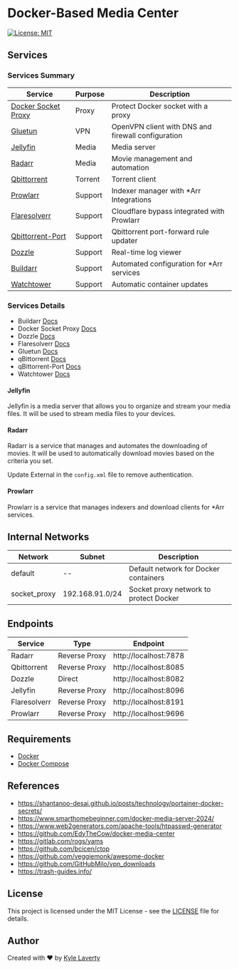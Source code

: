 # Docker-Based Media Center

[![License: MIT](https://img.shields.io/badge/License-MIT-yellow.svg)](https://github.com/kylelaverty/docker-media-center/blob/main/LICENSE)

## Services

### Services Summary

| Service                                                                        | Purpose | Description                                        |
| ------------------------------------------------------------------------------ | ------- | -------------------------------------------------- |
| [Docker Socket Proxy](https://docs.linuxserver.io/images/docker-socket-proxy/) | Proxy   | Protect Docker socket with a proxy                 |
| [Gluetun](https://github.com/qdm12/gluetun)                                    | VPN     | OpenVPN client with DNS and firewall configuration |
| [Jellyfin](https://jellyfin.org/)                                              | Media   | Media server                                       |
| [Radarr](https://radarr.video/)                                                | Media   | Movie management and automation                    |
| [Qbittorrent](https://www.qbittorrent.org/)                                    | Torrent | Torrent client                                     |
| [Prowlarr](https://prowlarr.com/)                                              | Support | Indexer manager with \*Arr Integrations            |
| [Flaresolverr](https://github.com/FlareSolverr/FlareSolverr)                   | Support | Cloudflare bypass integrated with Prowlarr         |
| [Qbittorrent-Port](https://github.com/tcj-one/qbittorrent-port-forward-file)   | Support | Qbittorrent port-forward rule updater              |
| [Dozzle](https://dozzle.dev/)                                                  | Support | Real-time log viewer                               |
| [Buildarr](https://buildarr.github.io/)                                        | Support | Automated configuration for \*Arr services         |
| [Watchtower](https://containrrr.dev/watchtower/)                               | Support | Automatic container updates                        |

### Services Details

- Buildarr [Docs](./compose/services/buildarr/readme.md)
- Docker Socket Proxy [Docs](./compose/services/socket-proxy/readme.md)
- Dozzle [Docs](./compose/services/dozzle/readme.md)
- Flaresolverr [Docs](./compose/services/flaresolverr/readme.md)
- Gluetun [Docs](./compose/services/gluetun/readme.md)
- qBittorrent [Docs](./compose/services/qbittorrent/readme.md)
- qBittorrent-Port [Docs](./compose/services/qbittorrent-port/readme.md)
- Watchtower [Docs](./compose/services/watchtower/readme.md)

#### Jellyfin

Jellyfin is a media server that allows you to organize and stream your media files. It will be used to stream media files to your devices.

#### Radarr

Radarr is a service that manages and automates the downloading of movies. It will be used to automatically download movies based on the criteria you set.

Update <AuthenticationMethod>External</AuthenticationMethod> in the `config.xml` file to remove authentication.

#### Prowlarr

Prowlarr is a service that manages indexers and download clients for \*Arr services.

## Internal Networks

| Network      | Subnet          | Description                            |
| ------------ | --------------- | -------------------------------------- |
| default      | --              | Default network for Docker containers  |
| socket_proxy | 192.168.91.0/24 | Socket proxy network to protect Docker |

## Endpoints

| Service      | Type          | Endpoint              |
| ------------ | ------------- | --------------------- |
| Radarr       | Reverse Proxy | http://localhost:7878 |
| Qbittorrent  | Reverse Proxy | http://localhost:8085 |
| Dozzle       | Direct        | http://localhost:8082 |
| Jellyfin     | Reverse Proxy | http://localhost:8096 |
| Flaresolverr | Reverse Proxy | http://localhost:8191 |
| Prowlarr     | Reverse Proxy | http://localhost:9696 |

## Requirements

- [Docker](https://docs.docker.com/engine/install/)
- [Docker Compose](https://docs.docker.com/compose/install/)

## References

- https://shantanoo-desai.github.io/posts/technology/portainer-docker-secrets/
- https://www.smarthomebeginner.com/docker-media-server-2024/
- https://www.web2generators.com/apache-tools/htpasswd-generator
- https://github.com/EdyTheCow/docker-media-center
- https://gitlab.com/rogs/yams
- https://github.com/bcicen/ctop
- https://github.com/veggiemonk/awesome-docker
- https://github.com/GitHubMilo/vpn_downloads
- https://trash-guides.info/

## License

This project is licensed under the MIT License - see the [LICENSE](LICENSE) file for details.

## Author

Created with :heart: by [Kyle Laverty](https://github.com/kylelaverty)
